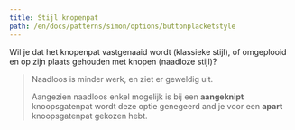 ```yaml
---
title: Stijl knopenpat
path: /en/docs/patterns/simon/options/buttonplacketstyle
---
```


Wil je dat het knopenpat vastgenaaid wordt (klassieke stijl), of omgeplooid en op zijn plaats gehouden met knopen (naadloze stijl)?

> Naadloos is minder werk, en ziet er geweldig uit.
> 
> Aangezien naadloos enkel mogelijk is bij een **aangeknipt** knoopsgatenpat wordt deze optie genegeerd and je voor een **apart** knoopsgatenpat gekozen hebt.